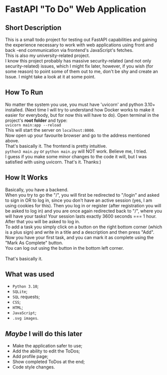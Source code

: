 # FastAPI "To Do" Web Application
## Short Description
This is a small todo project for testing out FastAPI capabilities and gaining the experience necessary to
work with web applications using front and back -end communication via frontend's JavaScript's fetches.<br>
This is also my university-related project.<br>
I know this project probably has massive security-related (and not only security-related) issues, which I might fix later,
however, if you wish (for some reason) to point some of 
them out to me, don't be shy and create an Issue. I might take a look at it at some point.
## How To Run
No matter the system you use, you must have 'uvicorn' and python 3.10+ installed.
(Next time I will try to understand how Docker works to make it easier for everybody,
but for now this will have to do).
Open terminal in the project's **root folder** and type:<br>
`uvicorn main:app --reload`<br>
This will start the server on `localhost:8000`.<br>
Now open up your favourite browser and go to the address mentioned above.<br>
That's basically it. The frontend is pretty intuitive.<br>
`python3 main.py` or `python main.py` will NOT work. Believe me, I tried.<br>
I guess if you make some minor changes to the code it will, but I was satisfied with
using uvicorn.
That's it. Thanks:)
## How It Works
Basically, you have a backend.<br>
When you try to go the "/", you will first be redirected to "/login" and asked to sign in OR to log in, since
you don't have an active session (yes, I am using cookies for this).
Then you log in or register (after registration you will be asked to log in) and you are once
again redirected back to "/", where you will have your tasks! Your session lasts exactly 3600 seconds === 1 hour. After that you will be asked to log in.<br> To add a task you simply click
on a button on the right bottom corner (which is a plus sign) and write in a title and a description
and then press "Add".<br>
Now you have your first task, and you can mark it as complete using the "Mark As Complete" button.
<br>You can log out using the button in the bottom left corner.<br>
<br>That's basically it.
## What was used
- `Python 3.10`;
- `SQLite`;
- `SQL` requests;
- `CSS`;
- `HTML`;
- `JavaScript`;
- `.svg images`.
## _Maybe_ I will do this later
- Make the application safer to use;
- Add the ability to edit the ToDos;
- Add profile page;
- Show completed ToDos at the end;
- Code style changes.